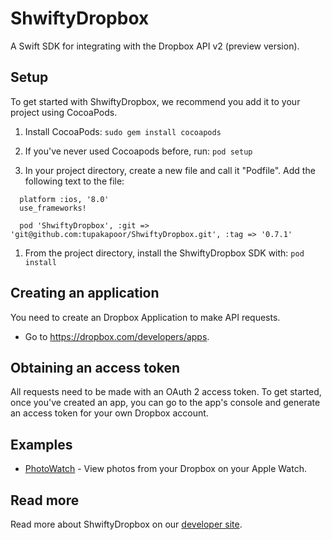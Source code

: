 # ShwiftyDropbox

A Swift SDK for integrating with the Dropbox API v2 (preview version).

## Setup

To get started with ShwiftyDropbox, we recommend you add it to your project using CocoaPods.

1. Install CocoaPods:
```sudo gem install cocoapods```

1. If you've never used Cocoapods before, run:
```pod setup```

1. In your project directory, create a new file and call it "Podfile". Add the following text to the file:
```
  platform :ios, '8.0'
  use_frameworks!

  pod 'ShwiftyDropbox', :git => 'git@github.com:tupakapoor/ShwiftyDropbox.git', :tag => '0.7.1'
``` 

1. From the project directory, install the ShwiftyDropbox SDK with:
```pod install```

## Creating an application

You need to create an Dropbox Application to make API requests.

- Go to https://dropbox.com/developers/apps.

## Obtaining an access token

All requests need to be made with an OAuth 2 access token. To get started, once
you've created an app, you can go to the app's console and generate an access
token for your own Dropbox account.

## Examples

* [PhotoWatch](https://github.com/dropbox/PhotoWatch) - View photos from your Dropbox on your Apple Watch.

## Read more

Read more about ShwiftyDropbox on our [developer site](https://www.dropbox.com/developers/documentation/swift).
